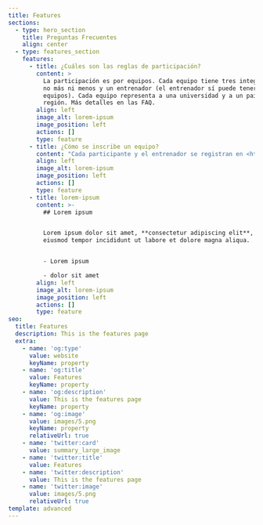 ```yaml
---
title: Features
sections:
  - type: hero_section
    title: Preguntas Frecuentes
    align: center
  - type: features_section
    features:
      - title: ¿Cuáles son las reglas de participación?
        content: >
          La participación es por equipos. Cada equipo tiene tres integrantes,
          no más ni menos y un entrenador (el entrenador sí puede tener varios
          equipos). Cada equipo representa a una universidad y a un país en la
          región. Más detalles en las FAQ.
        align: left
        image_alt: lorem-ipsum
        image_position: left
        actions: []
        type: feature
      - title: ¿Cómo se inscribe un equipo?
        content: "Cada participante y el entrenador se registran en <https://icpc.global/> de manera **individual**, luego el entrenador desde su cuenta hace el equipo con los correos utilizados por los participantes para su cuenta. Adicionalmente el entrenador hace una carta como la que se indica aquí,\_dando fe que los participantes cumplen los requisitos de la competencia y la envía al director regional.\n"
        align: left
        image_alt: lorem-ipsum
        image_position: left
        actions: []
        type: feature
      - title: lorem-ipsum
        content: >-
          ## Lorem ipsum


          Lorem ipsum dolor sit amet, **consectetur adipiscing elit**, sed do
          eiusmod tempor incididunt ut labore et dolore magna aliqua.


          - Lorem ipsum

          - dolor sit amet
        align: left
        image_alt: lorem-ipsum
        image_position: left
        actions: []
        type: feature
seo:
  title: Features
  description: This is the features page
  extra:
    - name: 'og:type'
      value: website
      keyName: property
    - name: 'og:title'
      value: Features
      keyName: property
    - name: 'og:description'
      value: This is the features page
      keyName: property
    - name: 'og:image'
      value: images/5.png
      keyName: property
      relativeUrl: true
    - name: 'twitter:card'
      value: summary_large_image
    - name: 'twitter:title'
      value: Features
    - name: 'twitter:description'
      value: This is the features page
    - name: 'twitter:image'
      value: images/5.png
      relativeUrl: true
template: advanced
---
```

